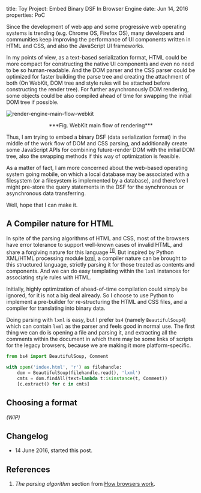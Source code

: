 title:      Toy Project: Embed Binary DSF In Browser Engine
date:       Jun 14, 2016
properties: PoC

Since the development of web app and some progressive web operating systems is
trending (e.g. Chrome OS, Firefox OS), many developers and communities keep
improving the performance of UI components written in HTML and CSS, and also the
JavaScript UI frameworks.

In my points of view, as a text-based serialization format, HTML could be more
compact for constructing the native UI components and even no need to be so
human-readable. And the DOM parser and the CSS parser could be optimized for
faster building the parse tree and creating the attachment of both (On WebKit,
DOM tree and style rules will be attached before constructing the render tree).
For further asynchronously DOM rendering, some objects could be also compiled
ahead of time for swapping the initial DOM tree if possible.

![render-engine-main-flow-webkit](http://www.html5rocks.com/en/tutorials/internals/howbrowserswork/webkitflow.png)

<center>
***Fig. WebKit main flow of rendering***
</center>

Thus, I am trying to embed a binary DSF (data serialization format) in the
middle of the work flow of DOM and CSS parsing, and additionally create some
JavaScript APIs for combining future-render DOM with the initial DOM tree, also
the swapping methods if this way of optimization is feasible.

As a matter of fact, I am more concerned about the web-based operating system
going mobile, on which a local database may be associated with a filesystem (or
a filesystem is implemented by a database), and therefore I might pre-store the
query statements in the DSF for the synchronous or asynchronous data
transferring.

Well, hope that I can make it.

## A Compiler nature for HTML

In spite of the parsing algorithms of HTML and CSS, most of the browsers have
error tolerance to support well-known cases of invalid HTML, and share a
forgiving nature for this language <sup>[[1]](#ref1)</sup>. But inspired by
Python XML/HTML processing module [lxml](http://lxml.de), a compiler nature can
be brought to this structured language, strictly parsing it for those treated
as contents and components. And we can do easy templating within the `lxml`
instances for associating style rules with HTML.

Initially, highly optimization of ahead-of-time compilation could simply be
ignored, for it is not a big deal already. So I choose to use Python to
implement a pre-builder for re-structuring the HTML and CSS files, and a
compiler for translating into binary data.

Doing parsing with `lxml` is easy, but I prefer `bs4` (namely `BeautifulSoup4`)
which can contain `lxml` as the parser and feels good in normal use. The first
thing we can do is opening a file and parsing it, and extracting all the
comments within the document in which there may be some links of scripts for the
legacy browsers, because we are making it more platform-specific.

```python
from bs4 import BeautifulSoup, Comment

with open('index.html', 'r') as filehandle:
    dom = BeautifulSoup(filehandle.read(), 'lxml')
    cmts = dom.findAll(text=lambda t:isinstance(t, Comment))
    [c.extract() for c in cmts]
```

## Choosing a format

*(WIP)*

## Changelog

- 14 June 2016, started this post.

## References

1. *The parsing algorithm* section from
[How browsers work](http://www.html5rocks.com/en/tutorials/internals/howbrowserswork/#The_parsing_algorithm).
<a name="ref1"></a>
